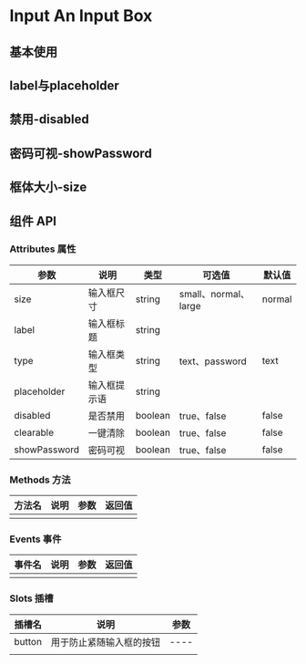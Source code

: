 
# Input An Input Box

## 基本使用

<preview path="../demos/input/input-1.vue" title="基本使用" description="<zen-input>可以指定其type属性，来选择是普通文本输入框text还是密码框password"></preview>

## label与placeholder
<preview path="../demos/input/input-2.vue" title="label与placeholder的使用" description="可以通过动态指定label作为当前输入框的标题，在未启用情况下label会作为提示显示于输入框中，在输入框被选中或者是有内容时label会上升到顶部以提示用户。同时当label上升到顶部时就会展现出placeholder中的提示文本。"></preview>


## 禁用-disabled
<preview path="../demos/input/input-3.vue" title="label与placeholder的使用" description="我们可以通过disabled这个属性，来决定哪些输入框暂时不可被使用"></preview>

## 密码可视-showPassword
<preview path="../demos/input/input-4.vue" title="showPassword的使用" description="对于type='password'的输入框，我们可以为其添加一个showPassword的Attribute以实现密码可视化的功能"></preview>

## 框体大小-size
<preview path="../demos/input/input-5.vue" title="size的使用" description="输入框预设中一共有三种不同的样式大小[small、normal(默认)、large],在使用时我们可以按需选择"></preview>
## 组件 API
### Attributes 属性

| 参数 | 说明 | 类型 | 可选值 | 默认值 |
|  ----  | ----  | ----  | ----  | ----  |
| size | 输入框尺寸 | string | small、normal、large | normal |
| label | 输入框标题 | string |  |  |
| type | 输入框类型 | string | text、password | text |
| placeholder | 输入框提示语 | string |  |  |
| disabled | 是否禁用 | boolean | true、false | false |
| clearable | 一键清除 | boolean | true、false | false |
| showPassword | 密码可视 | boolean | true、false | false |
### Methods 方法

| 方法名 | 说明 | 参数 | 返回值 |
|  ----  | ----  | ----  | ----  |
|  |  |  |  |

### Events 事件

| 事件名 | 说明 | 参数 | 返回值 |
|  ----  | ----  | ----  | ----  |
|  |  |  |  |

### Slots 插槽

| 插槽名 | 说明 | 参数 |
|  ----  | ----  | ----  |
|  button  | 用于防止紧随输入框的按钮  | ----  |
|  |  |  |
